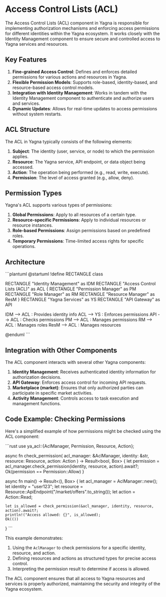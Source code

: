 # Access Control Lists (ACL)

The Access Control Lists (ACL) component in Yagna is responsible for implementing authorization mechanisms and enforcing access permissions for different identities within the Yagna ecosystem. It works closely with the Identity Management component to ensure secure and controlled access to Yagna services and resources.

## Key Features

1. **Fine-grained Access Control**: Defines and enforces detailed permissions for various actions and resources in Yagna.
2. **Flexible Permission Models**: Supports role-based, identity-based, and resource-based access control models.
3. **Integration with Identity Management**: Works in tandem with the Identity Management component to authenticate and authorize users and services.
4. **Dynamic Updates**: Allows for real-time updates to access permissions without system restarts.

## ACL Structure

The ACL in Yagna typically consists of the following elements:

1. **Subject**: The identity (user, service, or node) to which the permission applies.
2. **Resource**: The Yagna service, API endpoint, or data object being accessed.
3. **Action**: The operation being performed (e.g., read, write, execute).
4. **Permission**: The level of access granted (e.g., allow, deny).

## Permission Types

Yagna's ACL supports various types of permissions:

1. **Global Permissions**: Apply to all resources of a certain type.
2. **Resource-specific Permissions**: Apply to individual resources or resource instances.
3. **Role-based Permissions**: Assign permissions based on predefined roles.
4. **Temporary Permissions**: Time-limited access rights for specific operations.

## Architecture

\```plantuml
@startuml
!define RECTANGLE class

RECTANGLE "Identity Management" as IDM
RECTANGLE "Access Control Lists (ACL)" as ACL {
  RECTANGLE "Permission Manager" as PM
  RECTANGLE "Role Manager" as RM
  RECTANGLE "Resource Manager" as ResM
}
RECTANGLE "Yagna Services" as YS
RECTANGLE "API Gateway" as API

IDM --> ACL : Provides identity info
ACL --> YS : Enforces permissions
API --> ACL : Checks permissions
PM --> ACL : Manages permissions
RM --> ACL : Manages roles
ResM --> ACL : Manages resources

@enduml
\```

## Integration with Other Components

The ACL component interacts with several other Yagna components:

1. **Identity Management**: Receives authenticated identity information for authorization decisions.
2. **API Gateway**: Enforces access control for incoming API requests.
3. **Marketplace (market)**: Ensures that only authorized parties can participate in specific market activities.
4. **Activity Management**: Controls access to task execution and management functions.

## Code Example: Checking Permissions

Here's a simplified example of how permissions might be checked using the ACL component:

\```rust
use ya_acl::{AclManager, Permission, Resource, Action};

async fn check_permission(
    acl_manager: &AclManager,
    identity: &str,
    resource: Resource,
    action: Action
) -> Result<bool, Box<dyn std::error::Error>> {
    let permission = acl_manager.check_permission(identity, resource, action).await?;
    Ok(permission == Permission::Allow)
}

async fn main() -> Result<(), Box<dyn std::error::Error>> {
    let acl_manager = AclManager::new();
    let identity = "user123";
    let resource = Resource::ApiEndpoint("/market/offers".to_string());
    let action = Action::Read;

    let is_allowed = check_permission(&acl_manager, identity, resource, action).await?;
    println!("Access allowed: {}", is_allowed);
    Ok(())
}
\```

This example demonstrates:
1. Using the `AclManager` to check permissions for a specific identity, resource, and action.
2. Defining resources and actions as structured types for precise access control.
3. Interpreting the permission result to determine if access is allowed.

The ACL component ensures that all access to Yagna resources and services is properly authorized, maintaining the security and integrity of the Yagna ecosystem.